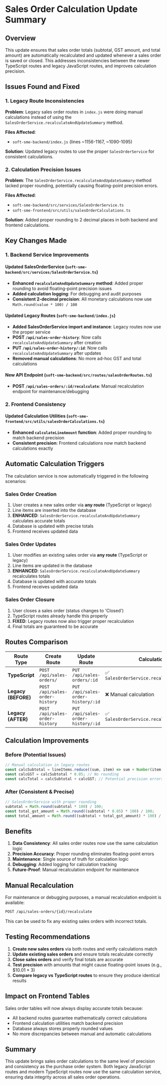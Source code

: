 # Sales Order Calculation Update Summary

## Overview
This update ensures that sales order totals (subtotal, GST amount, and total amount) are automatically recalculated and updated whenever a sales order is saved or closed. This addresses inconsistencies between the newer TypeScript routes and legacy JavaScript routes, and improves calculation precision.

## Issues Found and Fixed

### 1. **Legacy Route Inconsistencies**
**Problem**: Legacy sales order routes in `index.js` were doing manual calculations instead of using the `SalesOrderService.recalculateAndUpdateSummary` method.

**Files Affected**: 
- `soft-sme-backend/index.js` (lines ~1156-1167, ~1090-1095)

**Solution**: Updated legacy routes to use the proper `SalesOrderService` for consistent calculations.

### 2. **Calculation Precision Issues**
**Problem**: The `SalesOrderService.recalculateAndUpdateSummary` method lacked proper rounding, potentially causing floating-point precision errors.

**Files Affected**: 
- `soft-sme-backend/src/services/SalesOrderService.ts`
- `soft-sme-frontend/src/utils/salesOrderCalculations.ts`

**Solution**: Added proper rounding to 2 decimal places in both backend and frontend calculations.

## Key Changes Made

### 1. Backend Service Improvements

#### Updated SalesOrderService (`soft-sme-backend/src/services/SalesOrderService.ts`)
- **Enhanced `recalculateAndUpdateSummary` method**: Added proper rounding to avoid floating-point precision issues
- **Added calculation logging**: For debugging and audit purposes
- **Consistent 2-decimal precision**: All monetary calculations now use `Math.round(value * 100) / 100`

#### Updated Legacy Routes (`soft-sme-backend/index.js`)
- **Added SalesOrderService import and instance**: Legacy routes now use the proper service
- **POST `/api/sales-order-history`**: Now calls `recalculateAndUpdateSummary` after creation
- **PUT `/api/sales-order-history/:id`**: Now calls `recalculateAndUpdateSummary` after updates
- **Removed manual calculations**: No more ad-hoc GST and total calculations

#### New API Endpoint (`soft-sme-backend/src/routes/salesOrderRoutes.ts`)
- **POST `/api/sales-orders/:id/recalculate`**: Manual recalculation endpoint for maintenance/debugging

### 2. Frontend Consistency

#### Updated Calculation Utilities (`soft-sme-frontend/src/utils/salesOrderCalculations.ts`)
- **Enhanced `calculateLineAmount` function**: Added proper rounding to match backend precision
- **Consistent precision**: Frontend calculations now match backend calculations exactly

## Automatic Calculation Triggers

The calculation service is now automatically triggered in the following scenarios:

### Sales Order Creation
1. User creates a new sales order via **any route** (TypeScript or legacy)
2. Line items are inserted into the database
3. **ENHANCED**: `SalesOrderService.recalculateAndUpdateSummary` calculates accurate totals
4. Database is updated with precise totals
5. Frontend receives updated data

### Sales Order Updates
1. User modifies an existing sales order via **any route** (TypeScript or legacy)
2. Line items are updated in the database
3. **ENHANCED**: `SalesOrderService.recalculateAndUpdateSummary` recalculates totals
4. Database is updated with accurate totals
5. Frontend receives updated data

### Sales Order Closure
1. User closes a sales order (status changes to 'Closed')
2. TypeScript routes already handle this properly
3. **FIXED**: Legacy routes now also trigger proper recalculation
4. Final totals are guaranteed to be accurate

## Routes Comparison

| Route Type | Create Route | Update Route | Calculation Method |
|------------|--------------|--------------|-------------------|
| **TypeScript** | `POST /api/sales-orders/` | `PUT /api/sales-orders/:id` | ✅ `SalesOrderService.recalculateAndUpdateSummary` |
| **Legacy (BEFORE)** | `POST /api/sales-order-history` | `PUT /api/sales-order-history/:id` | ❌ Manual calculation |
| **Legacy (AFTER)** | `POST /api/sales-order-history` | `PUT /api/sales-order-history/:id` | ✅ `SalesOrderService.recalculateAndUpdateSummary` |

## Calculation Improvements

### Before (Potential Issues)
```javascript
// Manual calculation in legacy routes
const calcSubtotal = lineItems.reduce((sum, item) => sum + Number(item.line_amount || 0), 0);
const calcGST = calcSubtotal * 0.05; // No rounding
const calcTotal = calcSubtotal + calcGST; // Potential precision errors
```

### After (Consistent & Precise)
```typescript
// SalesOrderService with proper rounding
subtotal = Math.round(subtotal * 100) / 100;
const total_gst_amount = Math.round((subtotal * 0.05) * 100) / 100;
const total_amount = Math.round((subtotal + total_gst_amount) * 100) / 100;
```

## Benefits

1. **Data Consistency**: All sales order routes now use the same calculation logic
2. **Precision Accuracy**: Proper rounding eliminates floating-point errors
3. **Maintenance**: Single source of truth for calculation logic
4. **Debugging**: Added logging for calculation tracking
5. **Future-Proof**: Manual recalculation endpoint for maintenance

## Manual Recalculation

For maintenance or debugging purposes, a manual recalculation endpoint is available:

```bash
POST /api/sales-orders/{id}/recalculate
```

This can be used to fix any existing sales orders with incorrect totals.

## Testing Recommendations

1. **Create new sales orders** via both routes and verify calculations match
2. **Update existing sales orders** and ensure totals recalculate correctly
3. **Close sales orders** and verify final totals are accurate
4. **Test precision** with amounts that might cause floating-point issues (e.g., $10.01 * 3)
5. **Compare legacy vs TypeScript routes** to ensure they produce identical results

## Impact on Frontend Tables

Sales order tables will now always display accurate totals because:
- All backend routes guarantee mathematically correct calculations
- Frontend calculation utilities match backend precision
- Database always stores properly rounded values
- No more discrepancies between manual and automatic calculations

## Summary

This update brings sales order calculations to the same level of precision and consistency as the purchase order system. Both legacy JavaScript routes and modern TypeScript routes now use the same calculation service, ensuring data integrity across all sales order operations.